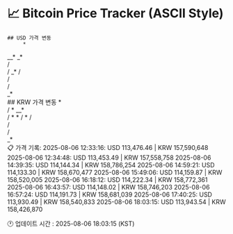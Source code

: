 # 📈 Bitcoin Price Tracker (ASCII Style)
    ## USD 가격 변동 
         *    
  __* _*  
 /        
 /      _*
 /        
 /        
 /        
_*        
    ## KRW 가격 변동
      *       
 / * __*  
 /  *   * 
 /       *
 /        
 /        
 /        
_*        
    📋 가격 기록:
    2025-08-06 12:33:16: USD 113,476.46 | KRW 157,590,648
2025-08-06 12:34:48: USD 113,453.49 | KRW 157,558,758
2025-08-06 14:39:35: USD 114,144.34 | KRW 158,786,254
2025-08-06 14:59:21: USD 114,133.30 | KRW 158,670,477
2025-08-06 15:49:06: USD 114,159.87 | KRW 158,520,005
2025-08-06 16:18:12: USD 114,222.34 | KRW 158,772,361
2025-08-06 16:43:57: USD 114,148.02 | KRW 158,746,203
2025-08-06 16:57:24: USD 114,191.73 | KRW 158,681,039
2025-08-06 17:40:25: USD 113,930.49 | KRW 158,540,833
2025-08-06 18:03:15: USD 113,943.54 | KRW 158,426,870
    
🕐 업데이트 시간 : 2025-08-06 18:03:15 (KST)
